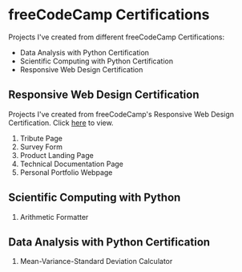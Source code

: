 # freeCodeCamp Certifications
Projects I've created from different freeCodeCamp Certifications:
- Data Analysis with Python Certification
- Scientific Computing with Python Certification
- Responsive Web Design Certification

## Responsive Web Design Certification
Projects I've created from freeCodeCamp's Responsive Web Design Certification. Click <a href="https://www.freecodecamp.org/certification/kherzieandal/responsive-web-design">here</a> to view.
1. Tribute Page
2. Survey Form
3. Product Landing Page
4. Technical Documentation Page
5. Personal Portfolio Webpage

## Scientific Computing with Python
1. Arithmetic Formatter


## Data Analysis with Python Certification
1. Mean-Variance-Standard Deviation Calculator
